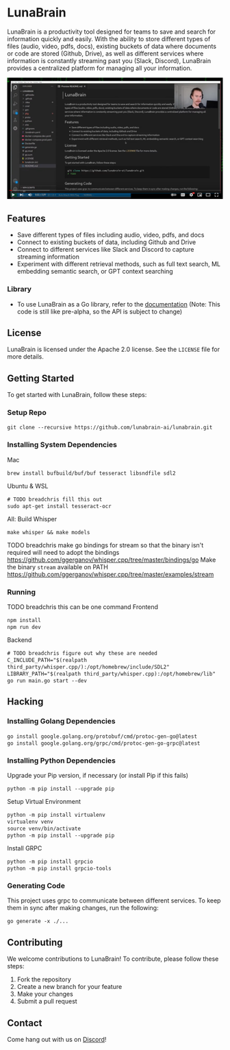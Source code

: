 # LunaBrain

LunaBrain is a productivity tool designed for teams to save and search for information quickly and easily. With the ability to store different types of files (audio, video, pdfs, docs), existing buckets of data where documents or code are stored (Github, Drive), as well as different services where information is constantly streaming past you (Slack, Discord), LunaBrain provides a centralized platform for managing all your information.

[![LunaBrain Demo](site/assets/images/demo.png)](http://www.youtube.com/watch?v=znCMrtOcjb0 "LunaBrain Demo")

## Features

- Save different types of files including audio, video, pdfs, and docs
- Connect to existing buckets of data, including Github and Drive
- Connect to different services like Slack and Discord to capture streaming information
- Experiment with different retrieval methods, such as full text search, ML embedding semantic search, or GPT context searching

### Library 
- To use LunaBrain as a Go library, refer to the [documentation](https://pkg.go.dev/github.com/lunabrain-ai/lunabrain) (Note: This code is still like pre-alpha, so the API is subject to change)

## License

LunaBrain is licensed under the Apache 2.0 license. See the `LICENSE` file for more details.

## Getting Started

To get started with LunaBrain, follow these steps:

### Setup Repo

```shell
git clone --recursive https://github.com/lunabrain-ai/lunabrain.git
```

### Installing System Dependencies

Mac
```shell
brew install bufbuild/buf/buf tesseract libsndfile sdl2
```

Ubuntu & WSL
```shell
# TODO breadchris fill this out
sudo apt-get install tesseract-ocr
```

All: Build Whisper
```shell
make whisper && make models
```

TODO breadchris make go bindings for stream so that the binary isn't required
will need to adopt the bindings https://github.com/ggerganov/whisper.cpp/tree/master/bindings/go
Make the binary `stream` available on PATH https://github.com/ggerganov/whisper.cpp/tree/master/examples/stream

### Running

TODO breadchris this can be one command
Frontend
```shell
npm install
npm run dev
```

Backend
```shell
# TODO breadchris figure out why these are needed
C_INCLUDE_PATH="$(realpath third_party/whisper.cpp/):/opt/homebrew/include/SDL2" LIBRARY_PATH="$(realpath third_party/whisper.cpp):/opt/homebrew/lib" go run main.go start --dev
```

## Hacking

### Installing Golang Dependencies

```shell
go install google.golang.org/protobuf/cmd/protoc-gen-go@latest
go install google.golang.org/grpc/cmd/protoc-gen-go-grpc@latest
```

### Installing Python Dependencies

Upgrade your Pip version, if necessary (or install Pip if this fails)
```shell
python -m pip install --upgrade pip
```

Setup Virtual Environment

```shell
python -m pip install virtualenv
virtualenv venv
source venv/bin/activate
python -m pip install --upgrade pip
```

Install GRPC

```shell
python -m pip install grpcio
python -m pip install grpcio-tools
```

### Generating Code
This project uses grpc to communicate between different services. To keep them in sync after making changes, run the following:
```shell
go generate -x ./...
```

## Contributing

We welcome contributions to LunaBrain! To contribute, please follow these steps:

1. Fork the repository
2. Create a new branch for your feature
3. Make your changes
4. Submit a pull request

## Contact

Come hang out with us on [Discord](https://discord.gg/jSWJCHCV)!
